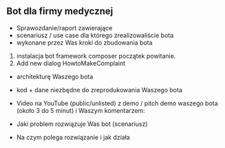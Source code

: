 ## Bot dla firmy medycznej

* Sprawozdanie/raport zawierające
* scenariusz / use case dla którego zrealizowaliście bota
* wykonane przez Was kroki do zbudowania bota
1. instalacja bot framework composer
początek powitanie.
2. Add new dialog
HowtoMakeComplaint 

* architekturę Waszego bota
* kod + dane niezbędne do zreprodukowania Waszego bota 
        
* Video na YouTube (public/unlisted) z demo / pitch demo waszego bota (około 3 do 5 minut) i Waszym komentarzem:
* Jaki problem rozwiązuje Was bot (scenariusz)
* Na czym polega rozwiązanie i jak działa

